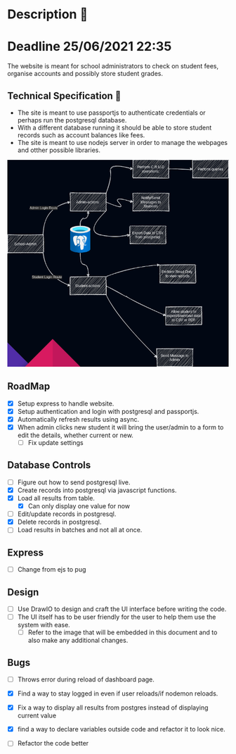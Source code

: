 # Description 📝 
# Deadline 25/06/2021 22:35

The website is meant for school administrators to check on student fees, organise accounts and possibly store student grades. 

## Technical Specification 🔧
- The site is meant to use passportjs to authenticate credentials or perhaps run the postgresql database.
- With a different database running it should be able to store student records such as account balances like fees.
- The site is meant to use nodejs server in order to manage the webpages and otther possible libraries.

![School_Admin_Map.png](img/School_Admin_Map.png)

## RoadMap
- [x] Setup express to handle website.
- [x] Setup authentication and login with postgresql and passportjs.
- [x] Automatically refresh results using async.
- [x] When admin clicks new student it will bring the user/admin to a form to edit the details, whether current or new.
  - [ ] Fix update settings

## Database Controls
- [ ] Figure out how to send postgresql live.
- [x] Create records into postgresql via javascript functions.
- [x] Load all results from table.
	- [x] Can only display one value for now
- [ ] Edit/update records in postgresql.
- [x] Delete records in postgresql.
- [ ] Load results in batches and not all at once.

## Express
- [ ] Change from ejs to pug

## Design
- [ ] Use DrawIO to design and craft the UI interface before writing the code.
- [ ] The UI itself has to be user friendly for the user to help them use the system with ease.
	- [ ] Refer to the image that will be embedded in this document and to also make any additional changes.

## Bugs
- [ ] Throws error during reload of dashboard page.
- [x] Find a way to stay logged in even if user reloads/if nodemon reloads.
- [x] Fix a way to display all results from postgres instead of displaying current value
- [x] find a way to declare variables outside code and refactor it to look nice.
- [ ] Refactor the code better






